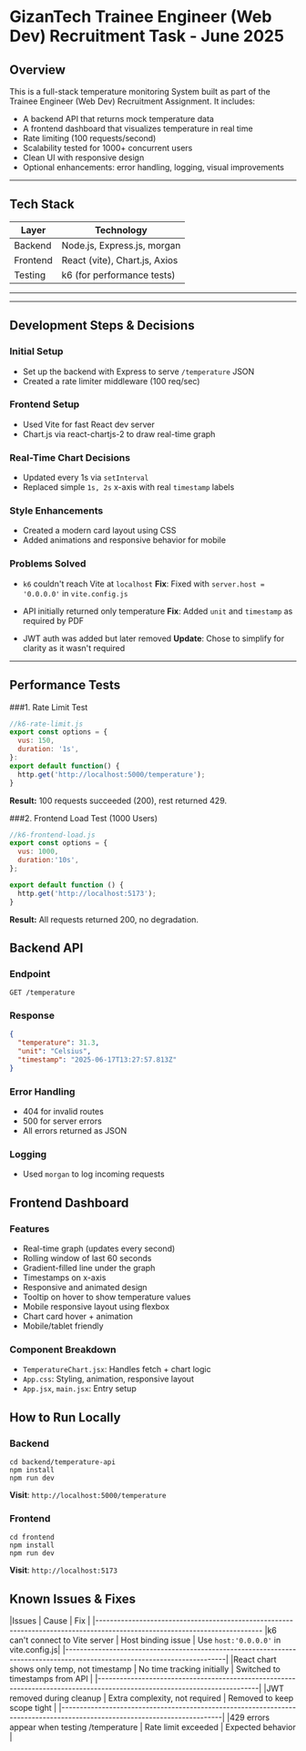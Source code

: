# GizanTech Trainee Engineer (Web Dev) Recruitment Task - June 2025

## Overview
This is a full-stack temperature monitoring System built as part of the Trainee Engineer (Web Dev) Recruitment Assignment. It includes:

- A backend API that returns mock temperature data
- A frontend dashboard that visualizes temperature in real time
- Rate limiting (100 requests/second)
- Scalability tested for 1000+ concurrent users
- Clean UI with responsive design
- Optional enhancements: error handling, logging, visual improvements

---

## Tech Stack
| Layer       | Technology                    |
|-------------|-------------------------------|
| Backend     | Node.js, Express.js, morgan   |
| Frontend    | React (vite), Chart.js, Axios |
| Testing     | k6 (for performance tests)    |

---

---

## Development Steps & Decisions

### Initial Setup
- Set up the backend with Express to serve `/temperature` JSON
- Created a rate limiter middleware (100 req/sec)

### Frontend Setup
- Used Vite for fast React dev server
- Chart.js via react-chartjs-2 to draw real-time graph

### Real-Time Chart Decisions
- Updated every 1s via `setInterval`
- Replaced simple `1s, 2s` x-axis with real `timestamp` labels

### Style Enhancements
- Created a modern card layout using CSS
- Added animations and responsive behavior for mobile

### Problems Solved
- `k6` couldn't reach Vite at `localhost`
    **Fix**: Fixed with `server.host = '0.0.0.0'` in `vite.config.js`

- API initially returned only temperature
   **Fix**: Added `unit` and `timestamp` as required by PDF

- JWT auth was added but later removed
  **Update**: Chose to simplify for clarity as it wasn't required


---

## Performance Tests

###1. Rate Limit Test

```js
//k6-rate-limit.js
export const options = {
  vus: 150,
  duration: '1s',
}:
export default function() {
  http.get('http://localhost:5000/temperature');
}
```
**Result:** 100 requests succeeded (200), rest returned 429.

###2. Frontend Load Test (1000 Users)

```js
//k6-frontend-load.js
export const options = {
  vus: 1000,
  duration:'10s',
};

export default function () {
  http.get('http://localhost:5173');
}

```
**Result:** All requests returned 200, no degradation.

## Backend API

### Endpoint
`GET /temperature`

### Response

```json
{
  "temperature": 31.3,
  "unit": "Celsius",
  "timestamp": "2025-06-17T13:27:57.813Z"
}

```

### Error Handling
- 404 for invalid routes
- 500 for server errors
- All errors returned as JSON

### Logging
- Used `morgan` to log incoming requests

## Frontend Dashboard

### Features

- Real-time graph (updates every second)
- Rolling window of last 60 seconds
- Gradient-filled line under the graph
- Timestamps on x-axis
- Responsive and animated design
- Tooltip on hover to show temperature values
- Mobile responsive layout using flexbox
- Chart card hover + animation
- Mobile/tablet friendly

### Component Breakdown

- `TemperatureChart.jsx`: Handles fetch + chart logic
- `App.css`: Styling, animation, responsive layout
- `App.jsx`, `main.jsx`: Entry setup


## How to Run Locally
### Backend

```
cd backend/temperature-api
npm install
npm run dev
```
**Visit**: `http://localhost:5000/temperature`

### Frontend

```
cd frontend
npm install
npm run dev
```
**Visit**: `http://localhost:5173`

## Known Issues & Fixes

|Issues                                      |    Cause                           |  Fix                                   |
|---------------------------------------------------------------------------------------------------------------------------
|k6 can't connect to Vite server             |    Host binding issue              |  Use `host:'0.0.0.0'` in vite.config.js|
|--------------------------------------------------------------------------------------------------------------------------|
|React chart shows only temp, not timestamp  |    No time tracking initially      |  Switched to timestamps from API       |
|--------------------------------------------------------------------------------------------------------------------------|
|JWT removed during cleanup                  |    Extra complexity, not required  |  Removed to keep scope tight           |
|--------------------------------------------------------------------------------------------------------------------------|
|429 errors appear when testing /temperature |    Rate limit exceeded             |  Expected behavior                     |
